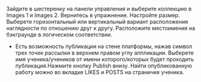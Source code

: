 Зайдите в шестеренку на панели управления и выберите коллекцию в Images 1 и Images 2. Вернитесь в упражнение. Настройте размер. Выберете горизонтальный или вертикальный вариант расположения наглядности по отношению друг к другу. Расположите местоимения на бэкграунде в логическом соответствии.
* Есть возможность публикации на стене платформы, нажав символ трех точек рассылки в верхнем правом углу аппликации. Выберете имя ученика/учеников от имени которого/которых будет проходить публикация.Нажмите кнопку Publish внизу. Найти опубликованную работу можно во вкладке LIKES и POSTS на страничке ученика.
